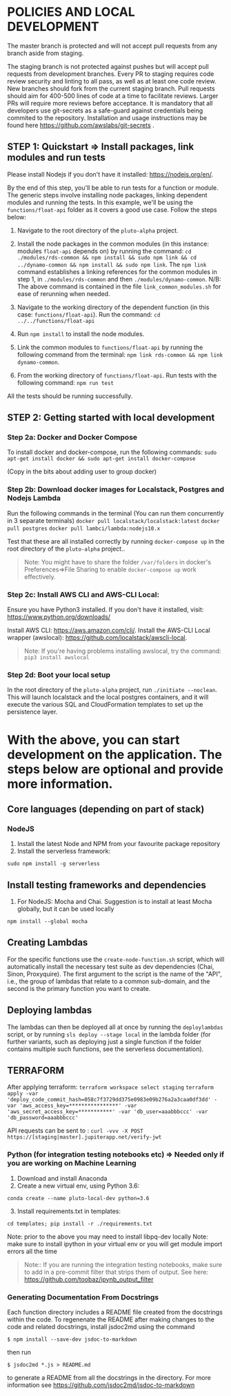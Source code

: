 # POLICIES AND LOCAL DEVELOPMENT

The master branch is protected and will not accept pull requests from any branch aside from staging. 

The staging branch is not protected against pushes but will accept pull requests from development branches. Every PR to staging requires code review 
security and linting to all pass, as well as at least one code review. New branches should fork from the current staging branch. 
Pull requests should aim for 400-500 lines of code at a time to facilitate reviews. Larger PRs will require more reviews before acceptance.
It is mandatory that all developers use git-secrets as a safe-guard against credentials being commited to the repository. Installation and usage instructions may be found here https://github.com/awslabs/git-secrets .

## STEP 1: Quickstart => Install packages, link modules and run tests
Please install Nodejs if you don't have it installed: <https://nodejs.org/en/>.

By the end of this step, you'll be able to run tests for a function or module.
The generic steps involve installing node packages, linking dependent modules and running the tests.
In this example, we'll be using the `functions/float-api` folder as it covers a good use case.
Follow the steps below:


1. Navigate to the root directory of the `pluto-alpha` project. 

2. Install the node packages in the common modules (in this instance: modules `float-api` depends on) by running the command:
 `cd ./modules/rds-common && npm install && sudo npm link && cd ../dynamo-common && npm install && sudo npm link`.
The `npm link` command establishes a linking references for the common modules in step 1, in `./modules/rds-common` and then `./modules/dynamo-common`.
N/B: The above command is contained in the file `link_common_modules.sh` for ease of rerunning when needed.

3. Navigate to the working directory of the dependent function (in this case: `functions/float-api`). Run the command:
`cd ../../functions/float-api`

4. Run `npm install` to install the node modules.
 
5. Link the common modules to `functions/float-api` by running the following command from the terminal:
 `npm link rds-common && npm link dynamo-common`. 
 
6. From the working directory of `functions/float-api`. Run tests with the following command:
`npm run test`

All the tests should be running successfully.


## STEP 2: Getting started with local development
### Step 2a: Docker and Docker Compose 
To install docker and docker-compose, run the following commands:
`sudo apt-get install docker && sudo apt-get install docker-compose`

(Copy in the bits about adding user to group docker)
### Step 2b: Download docker images for Localstack, Postgres and Nodejs Lambda
Run the following commands in the terminal (You can run them concurrently in 3 separate terminals)
`docker pull localstack/localstack:latest`
`docker pull postgres`
`docker pull lambci/lambda:nodejs10.x`

Test that these are all installed correctly by running `docker-compose up` in the root directory of the `pluto-alpha` project..

> Note: You might have to share the folder `/var/folders` in docker's Preferences=>File Sharing to enable `docker-compose up` work effectively.


### Step 2c: Install AWS CLI and AWS-CLI Local:
Ensure you have Python3 installed. If you don't have it installed, visit: <https://www.python.org/downloads/>

Install AWS CLI: <https://aws.amazon.com/cli/>.
Install the AWS-CLI Local wrapper (awslocal): <https://github.com/localstack/awscli-local>.

> Note: If you're having problems installing awslocal, try the command: `pip3 install awslocal`


### Step 2d: Boot your local setup
In the root directory of the `pluto-alpha` project, run `./initiate --noclean`. 
This will launch localstack and the local postgres containers, and it will 
execute the various SQL and CloudFormation templates to set up the persistence layer.

# With the above, you can start development on the application. The steps below are optional and provide more information.

## Core languages (depending on part of stack)

### NodeJS

1.  Install the latest Node and NPM from your favourite package repository
2.  Install the serverless framework:

`sudo npm install -g serverless`


## Install testing frameworks and dependencies

1.  For NodeJS: Mocha and Chai. Suggestion is to install at least Mocha globally, but it can be used locally

`npm install --global mocha`


## Creating Lambdas
For the specific functions use the `create-node-function.sh` script, which will automatically install the necessary
test suite as dev dependencies (Chai, Sinon, Proxyquire). The first argument to the script is the name of the "API", i.e., the 
group of lambdas that relate to a common sub-domain, and the second is the primary function you want to create. 


## Deploying lambdas
The lambdas can then be deployed all at once by running the `deploylambdas` script, or by running `sls deploy --stage local` 
in the lambda folder (for further variants, such as deploying just a single function if the folder contains multiple such 
functions, see the serverless documentation).


## TERRAFORM
After applying terraform:
`terraform workspace select staging`
`terraform apply -var 'deploy_code_commit_hash=058c7f3729dd375e0983e09b276a2a3caa0df3dd' -var 'aws_access_key=****************' -var 'aws_secret_access_key=***********' -var 'db_user=aaabbbccc' -var 'db_password=aaabbbccc'`

API requests can be sent to :
`curl -vvv -X POST  https://[staging|master].jupiterapp.net/verify-jwt`


### Python (for integration testing notebooks etc) => Needed only if you are working on Machine Learning

1.  Download and install Anaconda
2.  Create a new virtual env, using Python 3.6:

`conda create --name pluto-local-dev python=3.6`

3.  Install requirements.txt in templates:

`cd templates; pip install -r ./requirements.txt`

Note: prior to the above you may need to install libpq-dev locally
Note: make sure to install ipython in your virtual env or you will get module import errors all the time

> Note:: If you are running the integration testing notebooks, make sure to add in a pre-commit filter that strips them
of output. See here: https://github.com/toobaz/ipynb_output_filter

### Generating Documentation From Docstrings

Each function directory includes a README file created from the docstrings within the code. To regenenate the README after making changes to the code and related docstrings, install jsdoc2md using the command

```
$ npm install --save-dev jsdoc-to-markdown
```
 then run
 ```
$ jsdoc2md *.js > README.md
```
to generate a README from all the docstrings in the directory. For more information see https://github.com/jsdoc2md/jsdoc-to-markdown
